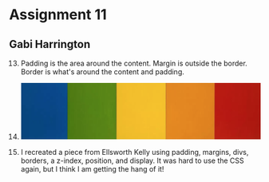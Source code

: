 # Assignment 11
## Gabi Harrington

13. Padding is the area around the content. Margin is outside the border. Border is what's around the content and padding.

14. ![artwork inspiration](./images/art.png)

15. I recreated a piece from Ellsworth Kelly using padding, margins, divs, borders, a z-index, position, and display. It was hard to use the CSS again, but I think I am getting the hang of it!

